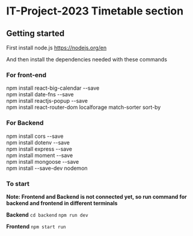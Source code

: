 # IT-Project-2023 Timetable section

## Getting started

First install node.js
https://nodejs.org/en

And then install the dependencies needed with these commands
### For front-end
npm install react-big-calendar --save  
npm install date-fns --save  
npm install reactjs-popup --save  
npm install react-router-dom localforage match-sorter sort-by  

### For Backend
npm install cors --save  
npm install dotenv --save  
npm install express --save  
npm install moment --save  
npm install mongoose --save  
npm install --save-dev nodemon  

### To start 
**Note: Frontend and Backend is not connected yet, so run command for backend and frontend in different terminals**

**Backend**
`cd backend`
`npm run dev`

**Frontend**
`npm start run`
